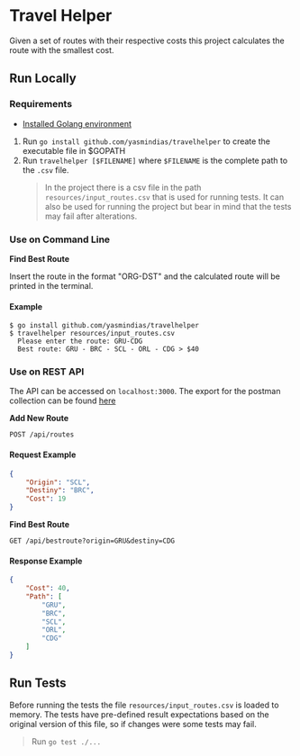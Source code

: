 # Travel Helper #
Given a set of routes with their respective costs this project calculates the route with the smallest cost.

## Run Locally
### Requirements
- [Installed Golang environment](https://golang.org/doc/install)

1. Run `go install github.com/yasmindias/travelhelper` to create the executable file in $GOPATH
2. Run `travelhelper [$FILENAME]` where `$FILENAME` is the complete path to the `.csv` file.
    > In the project there is a csv file in the path `resources/input_routes.csv` that is used for running tests. It can also be used for running the project but bear in mind that the tests may fail after alterations.


### Use on Command Line
**Find Best Route**

Insert the route in the format "ORG-DST" and the calculated route will be printed in the terminal.

#### Example

```shell
$ go install github.com/yasmindias/travelhelper             
$ travelhelper resources/input_routes.csv               
  Please enter the route: GRU-CDG
  Best route: GRU - BRC - SCL - ORL - CDG > $40
```


### Use on REST API
The API can be accessed on `localhost:3000`. The export for the postman collection can be found [here](https://github.com/yasmindias/travelhelper/tree/master/postman-collection)

**Add New Route**

`POST /api/routes`

#### Request Example
```json
{
    "Origin": "SCL",
    "Destiny": "BRC",
    "Cost": 19
}
```

**Find Best Route**

`GET /api/bestroute?origin=GRU&destiny=CDG`

#### Response Example
```json
{
    "Cost": 40,
    "Path": [
        "GRU",
        "BRC",
        "SCL",
        "ORL",
        "CDG"
    ]
}
```

## Run Tests

Before running the tests the file `resources/input_routes.csv` is loaded to memory. The tests have pre-defined result expectations based on the original version of this file, so if changes were some tests may fail.

> Run `go test ./...`
